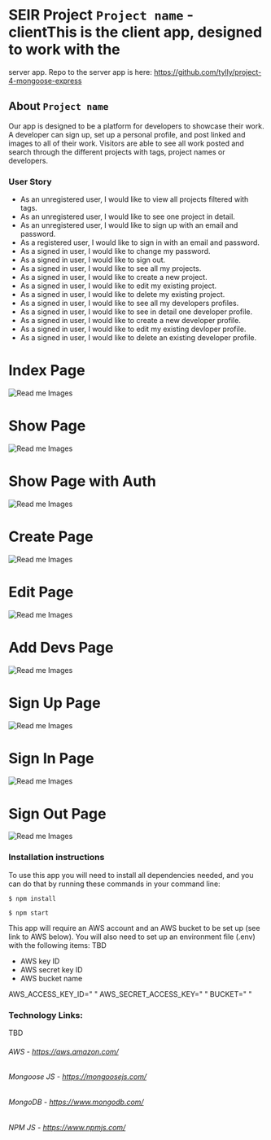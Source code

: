 # SEIR Project  `Project name` - clientThis is the client app, designed to work with the
 server app.
Repo to the server app is here:
https://github.com/tylly/project-4-mongoose-express
 
## About `Project name`

Our app is designed to be a platform for developers to showcase their work.
A developer can sign up, set up a personal profile, and post linked and images to all of their work.
Visitors are able to see all work posted and search through the different projects with tags, project names or developers.

 


### User Story

- As an unregistered user, I would like to view all projects filtered with tags.
- As an unregistered user, I would like to see one project in detail.
- As an unregistered user, I would like to sign up with an email and password.
- As a registered user, I would like to sign in with an email and password.
- As a signed in user, I would like to change my password.
- As a signed in user, I would like to sign out.
- As a signed in user, I would like to see all my projects. 
- As a signed in user, I would like to create a new project.
- As a signed in user, I would like to edit my existing project.
- As a signed in user, I would like to delete my existing project.
- As a signed in user, I would like to see all my developers profiles.
- As a signed in user, I would like to see in detail one developer profile. 
- As a signed in user, I would like to create a new developer profile.
- As a signed in user, I would like to edit my existing devloper profile.
- As a signed in user, I would like to delete an existing developer profile.

# Index Page 
![Read me Images](images/1.png)
# Show Page 
![Read me Images](images/2.png)
# Show Page with Auth
![Read me Images](images/3.png)
# Create Page 
![Read me Images](images/4.png)
# Edit Page 
![Read me Images](images/5.png)
# Add Devs Page 
![Read me Images](images/6.png)
# Sign Up Page 
![Read me Images](images/7.png)
# Sign In Page 
![Read me Images](images/8.png)
# Sign Out Page 
![Read me Images](images/9.png)

### Installation instructions
To use this app you will need to install all dependencies needed, and you can do that by running these commands in your command line:
 
```
$ npm install
```
```
$ npm start
```
 
This app will require an AWS account and an AWS bucket to be set up (see link to AWS below).
You will also need to set up an environment file (.env) with the following items:
TBD
- AWS key ID
- AWS secret key ID
- AWS bucket name
 
AWS_ACCESS_KEY_ID=" "
AWS_SECRET_ACCESS_KEY=" "
BUCKET=" "

### Technology Links:
TBD
###### AWS - https://aws.amazon.com/
###### Mongoose JS - https://mongoosejs.com/
###### MongoDB - https://www.mongodb.com/
###### NPM JS - https://www.npmjs.com/

 
